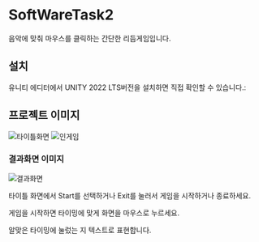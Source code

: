 # SoftWareTask2
<!-- 프로젝트 제목 -->

<p>음악에 맞춰 마우스를 클릭하는 간단한 리듬게임입니다.</p>

<!-- 설치 -->

<h2>설치</h2>

<p>유니티 에디터에서 UNITY 2022 LTS버전을 설치하면 직접 확인할 수 있습니다.:</p>


<!-- 사용법 -->


<!-- 프로젝트 이미지 -->

<h2>프로젝트 이미지</h2>
<img src="https://github.com/LeeJaeUM/SoftWareTask2/assets/106094800/7957f3a6-484d-4346-a125-a2f20ac22482" alt="타이틀화면">
<img src="https://github.com/LeeJaeUM/SoftWareTask2/assets/106094800/155de030-f779-4570-86c2-ba99eb1e7a9a" alt="인게임">

<h3>결과화면 이미지</h3>
<img src="https://github.com/LeeJaeUM/SoftWareTask2/assets/106094800/41a4df79-e839-4405-8ff0-052c5e53d456" alt="결과화면">


<p>타이틀 화면에서 Start를 선택하거나 Exit를 눌러서 게임을 시작하거나 종료하세요.</p>
<p>게임을 시작하면 타이밍에 맞게 화면을 마우스로 누르세요.</p>
<p>알맞은 타이밍에 눌렀는 지 텍스트로 표현합니다.</p>

